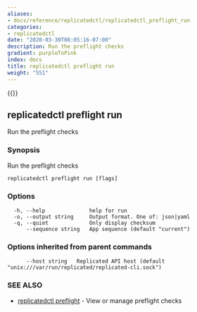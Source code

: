 ```yaml
---
aliases:
- docs/reference/replicatedctl/replicatedctl_preflight_run
categories:
- replicatedctl
date: "2020-03-30T08:05:16-07:00"
description: Run the preflight checks
gradient: purpleToPink
index: docs
title: replicatedctl preflight run
weight: "551"
---
```


{{<legacynotice>}}

## replicatedctl preflight run

Run the preflight checks

### Synopsis

Run the preflight checks

```
replicatedctl preflight run [flags]
```

### Options

```
  -h, --help              help for run
  -o, --output string     Output format. One of: json|yaml
  -q, --quiet             Only display checksum
      --sequence string   App sequence (default "current")
```

### Options inherited from parent commands

```
      --host string   Replicated API host (default "unix:///var/run/replicated/replicated-cli.sock")
```

### SEE ALSO

* [replicatedctl preflight](/api/replicatedctl/replicatedctl_preflight/)	 - View or manage preflight checks

